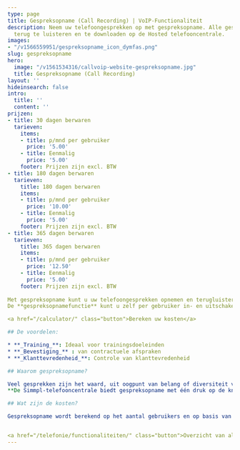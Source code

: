 ```yaml
---
type: page
title: Gespreksopname (Call Recording) | VoIP-Functionaliteit
description: Neem uw telefoongesprekken op met gespreksopname. Alle gesprekken zijn
  terug te luisteren en te downloaden op de Hosted telefooncentrale.
images:
- "/v1566559951/gespreksopname_icon_dymfas.png"
slug: gespreksopname
hero:
  image: "/v1561534316/callvoip-website-gespreksopname.jpg"
  title: Gespreksopname (Call Recording)
layout: ''
hideinsearch: false
intro:
  title: ''
  content: ''
prijzen:
- title: 30 dagen berwaren
  tarieven:
    items:
    - title: p/mnd per gebruiker
      price: '5.00'
    - title: Eenmalig
      price: '5.00'
    footer: Prijzen zijn excl. BTW
- title: 180 dagen berwaren   
  tarieven:
    title: 180 dagen berwaren 
    items:
    - title: p/mnd per gebruiker
      price: '10.00'
    - title: Eenmalig
      price: '5.00'
    footer: Prijzen zijn excl. BTW
- title: 365 dagen berwaren   
  tarieven:
    title: 365 dagen berwaren 
    items:
    - title: p/mnd per gebruiker
      price: '12.50'
    - title: Eenmalig
      price: '5.00'
    footer: Prijzen zijn excl. BTW
    
Met gespreksopname kunt u uw telefoongesprekken opnemen en terugluisteren.  
De **gespreksopnamefunctie** kunt u zelf per gebruiker in- en uitschakelen. U kunt kiezen of alle gesprekken worden opgenomen of dat u de opname tijdens een gesprek aan- en uitzet. Opgenomen telefoongesprekken kunt u beluisteren en downloaden op de telefooncentrale

<a href="/calculator/" class="button">Bereken uw kosten</a>

## De voordelen:

* **_Training_**: Ideaal voor trainingsdoeleinden
* **_Bevestiging_** : van contractuele afspraken
* **_Klanttevredenheid_**: Controle van klanttevredenheid

## Waarom gespreksopname?

Veel gesprekken zijn het waard, uit oogpunt van belang of diversiteit van inhoud, om nog eens terug te kunnen luisteren. Of het nu voor training, verdere uitwerking, begeleiding of het nakomen van overeengekomen mondelinge afspraken gaat: is het niet ideaal als u deze mogelijkheid heeft?  
**De Simmpl-telefooncentrale biedt gespreksopname met één druk op de knop**: zet opname aan, bepaal het aantal bewaar-dagen (30, 90, 180 of 365), en klaar. Gesprekken worden opgenomen, u kunt ze terugluisteren en downloaden.

## Wat zijn de kosten?

Gespreksopname wordt berekend op het aantal gebruikers en op basis van de ingestelde bewaarperiode:


<a href="/telefonie/functionaliteiten/" class="button">Overzicht van alle functionaliteiten</a>
---
```

